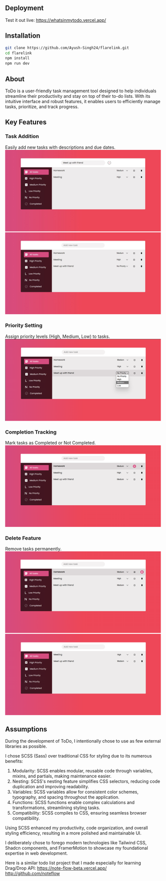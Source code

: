 ## Deployment

Test it out live: https://whatsinmytodo.vercel.app/

## Installation

```bash
git clone https://github.com/Ayush-Singh24/flarelink.git
cd flarelink
npm install
npm run dev
```

## About
ToDo is a user-friendly task management tool designed to help individuals streamline their productivity and stay on top of their to-do lists. With its intuitive interface and robust features, it enables users to efficiently manage tasks, prioritize, and track progress.

## Key Features

### Task Addition
Easily add new tasks with descriptions and due dates.
!["add img 1"](./screenshots/add-1.jpeg)
!["add img 2"](./screenshots/add-2.jpeg)
### Priority Setting
Assign priority levels (High, Medium, Low) to tasks.
!["set priority"](./screenshots/priority.png)

### Completion Tracking
Mark tasks as Completed or Not Completed.
!["mark completed"](./screenshots/complete.png)

### Delete Feature
Remove tasks permanently.
!["delete 1"](./screenshots/delete-1.png)
!["delete 2"](./screenshots/delete-2.png)

## Assumptions
During the development of ToDo, I intentionally chose to use as few external libraries as possible.

I chose SCSS (Sass) over traditional CSS for styling due to its numerous benefits:

1. Modularity: SCSS enables modular, reusable code through variables, mixins, and partials, making maintenance easier.
2. Nesting: SCSS's nesting feature simplifies CSS selectors, reducing code duplication and improving readability.
3. Variables: SCSS variables allow for consistent color schemes, typography, and spacing throughout the application.
4. Functions: SCSS functions enable complex calculations and transformations, streamlining styling tasks.
5. Compatibility: SCSS compiles to CSS, ensuring seamless browser compatibility.

Using SCSS enhanced my productivity, code organization, and overall styling efficiency, resulting in a more polished and maintainable UI.

I deliberately chose to forego modern technologies like Tailwind CSS, Shadcn components, and FramerMotion to showcase my foundational expertise in web development.

Here is a similar todo list project that I made especially for learning Drag/Drop API:
https://note-flow-beta.vercel.app/
http://github.com/noteflow
